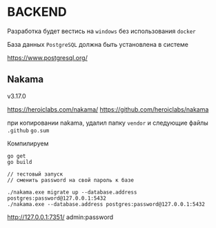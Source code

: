 # BACKEND

Разработка будет вестись на `windows` без использования `docker`

База данных `PostgreSQL` должна быть установлена в системе

https://www.postgresql.org/

## Nakama

v3.17.0

https://heroiclabs.com/nakama/
https://github.com/heroiclabs/nakama

при копировании nakama, удалил папку `vendor` и следующие файлы
`.github`
`go.sum`

Компилируем

```
go get
go build

// тестовый запуск
// сменить password на свой пароль к базе

./nakama.exe migrate up --database.address postgres:password@127.0.0.1:5432
./nakama.exe --database.address postgres:password@127.0.0.1:5432

```
http://127.0.0.1:7351/
admin:password

